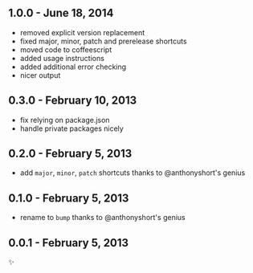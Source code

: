 1.0.0 - June 18, 2014
---------------------
* removed explicit version replacement
* fixed major, minor, patch and prerelease shortcuts
* moved code to coffeescript
* added usage instructions
* added additional error checking
* nicer output

0.3.0 - February 10, 2013
-------------------------
* fix relying on package.json
* handle private packages nicely

0.2.0 - February 5, 2013
------------------------
* add `major`, `minor`, `patch` shortcuts thanks to @anthonyshort's genius

0.1.0 - February 5, 2013
------------------------
* rename to `bump` thanks to @anthonyshort's genius

0.0.1 - February 5, 2013
------------------------
:sparkles:
